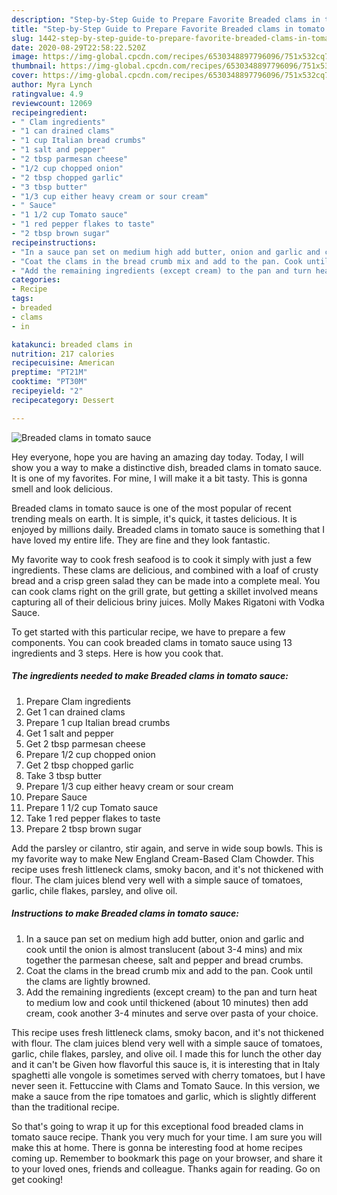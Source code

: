 ```yaml
---
description: "Step-by-Step Guide to Prepare Favorite Breaded clams in tomato sauce"
title: "Step-by-Step Guide to Prepare Favorite Breaded clams in tomato sauce"
slug: 1442-step-by-step-guide-to-prepare-favorite-breaded-clams-in-tomato-sauce
date: 2020-08-29T22:58:22.520Z
image: https://img-global.cpcdn.com/recipes/6530348897796096/751x532cq70/breaded-clams-in-tomato-sauce-recipe-main-photo.jpg
thumbnail: https://img-global.cpcdn.com/recipes/6530348897796096/751x532cq70/breaded-clams-in-tomato-sauce-recipe-main-photo.jpg
cover: https://img-global.cpcdn.com/recipes/6530348897796096/751x532cq70/breaded-clams-in-tomato-sauce-recipe-main-photo.jpg
author: Myra Lynch
ratingvalue: 4.9
reviewcount: 12069
recipeingredient:
- " Clam ingredients"
- "1 can drained clams"
- "1 cup Italian bread crumbs"
- "1 salt and pepper"
- "2 tbsp parmesan cheese"
- "1/2 cup chopped onion"
- "2 tbsp chopped garlic"
- "3 tbsp butter"
- "1/3 cup either heavy cream or sour cream"
- " Sauce"
- "1 1/2 cup Tomato sauce"
- "1 red pepper flakes to taste"
- "2 tbsp brown sugar"
recipeinstructions:
- "In a sauce pan set on medium high add butter, onion and garlic and cook until the onion is almost translucent (about 3-4 mins) and mix together the parmesan cheese, salt and pepper and bread crumbs."
- "Coat the clams in the bread crumb mix and add to the pan. Cook until the clams are lightly browned."
- "Add the remaining ingredients (except cream) to the pan and turn heat to medium low and cook until thickened (about 10 minutes) then add cream, cook another 3-4 minutes and serve over pasta of your choice."
categories:
- Recipe
tags:
- breaded
- clams
- in

katakunci: breaded clams in 
nutrition: 217 calories
recipecuisine: American
preptime: "PT21M"
cooktime: "PT30M"
recipeyield: "2"
recipecategory: Dessert

---
```



![Breaded clams in tomato sauce](https://img-global.cpcdn.com/recipes/6530348897796096/751x532cq70/breaded-clams-in-tomato-sauce-recipe-main-photo.jpg)

Hey everyone, hope you are having an amazing day today. Today, I will show you a way to make a distinctive dish, breaded clams in tomato sauce. It is one of my favorites. For mine, I will make it a bit tasty. This is gonna smell and look delicious.

Breaded clams in tomato sauce is one of the most popular of recent trending meals on earth. It is simple, it's quick, it tastes delicious. It is enjoyed by millions daily. Breaded clams in tomato sauce is something that I have loved my entire life. They are fine and they look fantastic.

My favorite way to cook fresh seafood is to cook it simply with just a few ingredients. These clams are delicious, and combined with a loaf of crusty bread and a crisp green salad they can be made into a complete meal. You can cook clams right on the grill grate, but getting a skillet involved means capturing all of their delicious briny juices. Molly Makes Rigatoni with Vodka Sauce.


To get started with this particular recipe, we have to prepare a few components. You can cook breaded clams in tomato sauce using 13 ingredients and 3 steps. Here is how you cook that.

<!--inarticleads1-->

##### The ingredients needed to make Breaded clams in tomato sauce:

1. Prepare  Clam ingredients
1. Get 1 can drained clams
1. Prepare 1 cup Italian bread crumbs
1. Get 1 salt and pepper
1. Get 2 tbsp parmesan cheese
1. Prepare 1/2 cup chopped onion
1. Get 2 tbsp chopped garlic
1. Take 3 tbsp butter
1. Prepare 1/3 cup either heavy cream or sour cream
1. Prepare  Sauce
1. Prepare 1 1/2 cup Tomato sauce
1. Take 1 red pepper flakes to taste
1. Prepare 2 tbsp brown sugar


Add the parsley or cilantro, stir again, and serve in wide soup bowls. This is my favorite way to make New England Cream-Based Clam Chowder. This recipe uses fresh littleneck clams, smoky bacon, and it&#39;s not thickened with flour. The clam juices blend very well with a simple sauce of tomatoes, garlic, chile flakes, parsley, and olive oil. 

<!--inarticleads2-->

##### Instructions to make Breaded clams in tomato sauce:

1. In a sauce pan set on medium high add butter, onion and garlic and cook until the onion is almost translucent (about 3-4 mins) and mix together the parmesan cheese, salt and pepper and bread crumbs.
1. Coat the clams in the bread crumb mix and add to the pan. Cook until the clams are lightly browned.
1. Add the remaining ingredients (except cream) to the pan and turn heat to medium low and cook until thickened (about 10 minutes) then add cream, cook another 3-4 minutes and serve over pasta of your choice.


This recipe uses fresh littleneck clams, smoky bacon, and it&#39;s not thickened with flour. The clam juices blend very well with a simple sauce of tomatoes, garlic, chile flakes, parsley, and olive oil. I made this for lunch the other day and it can&#39;t be Given how flavorful this sauce is, it is interesting that in Italy spaghetti alle vongole is sometimes served with cherry tomatoes, but I have never seen it. Fettuccine with Clams and Tomato Sauce. In this version, we make a sauce from the ripe tomatoes and garlic, which is slightly different than the traditional recipe. 

So that's going to wrap it up for this exceptional food breaded clams in tomato sauce recipe. Thank you very much for your time. I am sure you will make this at home. There is gonna be interesting food at home recipes coming up. Remember to bookmark this page on your browser, and share it to your loved ones, friends and colleague. Thanks again for reading. Go on get cooking!
